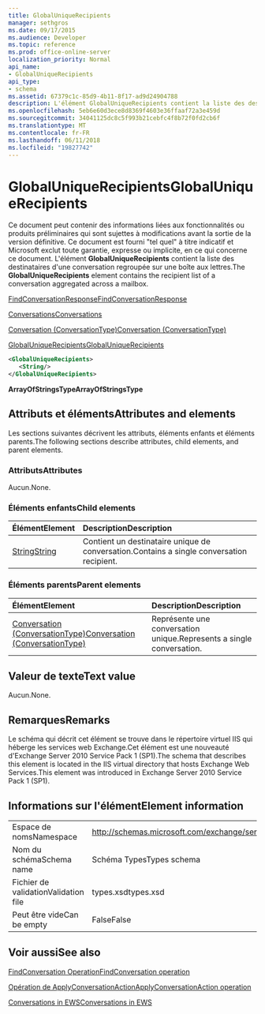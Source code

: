 ```yaml
---
title: GlobalUniqueRecipients
manager: sethgros
ms.date: 09/17/2015
ms.audience: Developer
ms.topic: reference
ms.prod: office-online-server
localization_priority: Normal
api_name:
- GlobalUniqueRecipients
api_type:
- schema
ms.assetid: 67379c1c-85d9-4b11-8f17-ad9d24904788
description: L'élément GlobalUniqueRecipients contient la liste des destinataires d'une conversation regroupée sur une boîte aux lettres.
ms.openlocfilehash: 5eb6e60d3ece8d8369f4603e36ffaaf72a3e459d
ms.sourcegitcommit: 34041125dc8c5f993b21cebfc4f8b72f0fd2cb6f
ms.translationtype: MT
ms.contentlocale: fr-FR
ms.lasthandoff: 06/11/2018
ms.locfileid: "19827742"
---
```

# <a name="globaluniquerecipients"></a><span data-ttu-id="2cf50-103">GlobalUniqueRecipients</span><span class="sxs-lookup"><span data-stu-id="2cf50-103">GlobalUniqueRecipients</span></span>

<span data-ttu-id="2cf50-104">Ce document peut contenir des informations liées aux fonctionnalités ou produits préliminaires qui sont sujettes à modifications avant la sortie de la version définitive. Ce document est fourni "tel quel" à titre indicatif et Microsoft exclut toute garantie, expresse ou implicite, en ce qui concerne ce document. L'élément **GlobalUniqueRecipients** contient la liste des destinataires d'une conversation regroupée sur une boîte aux lettres.</span><span class="sxs-lookup"><span data-stu-id="2cf50-104">The **GlobalUniqueRecipients** element contains the recipient list of a conversation aggregated across a mailbox.</span></span> 
  
[<span data-ttu-id="2cf50-105">FindConversationResponse</span><span class="sxs-lookup"><span data-stu-id="2cf50-105">FindConversationResponse</span></span>](findconversationresponse.md)
  
[<span data-ttu-id="2cf50-106">Conversations</span><span class="sxs-lookup"><span data-stu-id="2cf50-106">Conversations</span></span>](conversations-ex15websvcsotherref.md)
  
[<span data-ttu-id="2cf50-107">Conversation (ConversationType)</span><span class="sxs-lookup"><span data-stu-id="2cf50-107">Conversation (ConversationType)</span></span>](conversation-conversationtype.md)
  
[<span data-ttu-id="2cf50-108">GlobalUniqueRecipients</span><span class="sxs-lookup"><span data-stu-id="2cf50-108">GlobalUniqueRecipients</span></span>](globaluniquerecipients.md)
  
```XML
<GlobalUniqueRecipients>
   <String/>
</GlobalUniqueRecipients>
```

 <span data-ttu-id="2cf50-109">**ArrayOfStringsType**</span><span class="sxs-lookup"><span data-stu-id="2cf50-109">**ArrayOfStringsType**</span></span>
## <a name="attributes-and-elements"></a><span data-ttu-id="2cf50-110">Attributs et éléments</span><span class="sxs-lookup"><span data-stu-id="2cf50-110">Attributes and elements</span></span>

<span data-ttu-id="2cf50-111">Les sections suivantes décrivent les attributs, éléments enfants et éléments parents.</span><span class="sxs-lookup"><span data-stu-id="2cf50-111">The following sections describe attributes, child elements, and parent elements.</span></span>
  
### <a name="attributes"></a><span data-ttu-id="2cf50-112">Attributs</span><span class="sxs-lookup"><span data-stu-id="2cf50-112">Attributes</span></span>

<span data-ttu-id="2cf50-113">Aucun.</span><span class="sxs-lookup"><span data-stu-id="2cf50-113">None.</span></span>
  
### <a name="child-elements"></a><span data-ttu-id="2cf50-114">Éléments enfants</span><span class="sxs-lookup"><span data-stu-id="2cf50-114">Child elements</span></span>

|<span data-ttu-id="2cf50-115">**Élément**</span><span class="sxs-lookup"><span data-stu-id="2cf50-115">**Element**</span></span>|<span data-ttu-id="2cf50-116">**Description**</span><span class="sxs-lookup"><span data-stu-id="2cf50-116">**Description**</span></span>|
|:-----|:-----|
|[<span data-ttu-id="2cf50-117">String</span><span class="sxs-lookup"><span data-stu-id="2cf50-117">String</span></span>](string.md) <br/> |<span data-ttu-id="2cf50-118">Contient un destinataire unique de conversation.</span><span class="sxs-lookup"><span data-stu-id="2cf50-118">Contains a single conversation recipient.</span></span>  <br/> |
   
### <a name="parent-elements"></a><span data-ttu-id="2cf50-119">Éléments parents</span><span class="sxs-lookup"><span data-stu-id="2cf50-119">Parent elements</span></span>

|<span data-ttu-id="2cf50-120">**Élément**</span><span class="sxs-lookup"><span data-stu-id="2cf50-120">**Element**</span></span>|<span data-ttu-id="2cf50-121">**Description**</span><span class="sxs-lookup"><span data-stu-id="2cf50-121">**Description**</span></span>|
|:-----|:-----|
|[<span data-ttu-id="2cf50-122">Conversation (ConversationType)</span><span class="sxs-lookup"><span data-stu-id="2cf50-122">Conversation (ConversationType)</span></span>](conversation-conversationtype.md) <br/> |<span data-ttu-id="2cf50-123">Représente une conversation unique.</span><span class="sxs-lookup"><span data-stu-id="2cf50-123">Represents a single conversation.</span></span>  <br/> |
   
## <a name="text-value"></a><span data-ttu-id="2cf50-124">Valeur de texte</span><span class="sxs-lookup"><span data-stu-id="2cf50-124">Text value</span></span>

<span data-ttu-id="2cf50-125">Aucun.</span><span class="sxs-lookup"><span data-stu-id="2cf50-125">None.</span></span>
  
## <a name="remarks"></a><span data-ttu-id="2cf50-126">Remarques</span><span class="sxs-lookup"><span data-stu-id="2cf50-126">Remarks</span></span>

<span data-ttu-id="2cf50-127">Le schéma qui décrit cet élément se trouve dans le répertoire virtuel IIS qui héberge les services web Exchange.Cet élément est une nouveauté d'Exchange Server 2010 Service Pack 1 (SP1).</span><span class="sxs-lookup"><span data-stu-id="2cf50-127">The schema that describes this element is located in the IIS virtual directory that hosts Exchange Web Services.This element was introduced in Exchange Server 2010 Service Pack 1 (SP1).</span></span>
  
## <a name="element-information"></a><span data-ttu-id="2cf50-128">Informations sur l'élément</span><span class="sxs-lookup"><span data-stu-id="2cf50-128">Element information</span></span>

|||
|:-----|:-----|
|<span data-ttu-id="2cf50-129">Espace de noms</span><span class="sxs-lookup"><span data-stu-id="2cf50-129">Namespace</span></span>  <br/> |http://schemas.microsoft.com/exchange/services/2006/types  <br/> |
|<span data-ttu-id="2cf50-130">Nom du schéma</span><span class="sxs-lookup"><span data-stu-id="2cf50-130">Schema name</span></span>  <br/> |<span data-ttu-id="2cf50-131">Schéma Types</span><span class="sxs-lookup"><span data-stu-id="2cf50-131">Types schema</span></span>  <br/> |
|<span data-ttu-id="2cf50-132">Fichier de validation</span><span class="sxs-lookup"><span data-stu-id="2cf50-132">Validation file</span></span>  <br/> |<span data-ttu-id="2cf50-133">types.xsd</span><span class="sxs-lookup"><span data-stu-id="2cf50-133">types.xsd</span></span>  <br/> |
|<span data-ttu-id="2cf50-134">Peut être vide</span><span class="sxs-lookup"><span data-stu-id="2cf50-134">Can be empty</span></span>  <br/> |<span data-ttu-id="2cf50-135">False</span><span class="sxs-lookup"><span data-stu-id="2cf50-135">False</span></span>  <br/> |
   
## <a name="see-also"></a><span data-ttu-id="2cf50-136">Voir aussi</span><span class="sxs-lookup"><span data-stu-id="2cf50-136">See also</span></span>



[<span data-ttu-id="2cf50-137">FindConversation Operation</span><span class="sxs-lookup"><span data-stu-id="2cf50-137">FindConversation operation</span></span>](findconversation-operation.md)
  
[<span data-ttu-id="2cf50-138">Opération de ApplyConversationAction</span><span class="sxs-lookup"><span data-stu-id="2cf50-138">ApplyConversationAction operation</span></span>](applyconversationaction-operation.md)


[<span data-ttu-id="2cf50-139">Conversations in EWS</span><span class="sxs-lookup"><span data-stu-id="2cf50-139">Conversations in EWS</span></span>](http://msdn.microsoft.com/library/91e64629-db6c-4c94-9dcb-d386232e8467%28Office.15%29.aspx)

